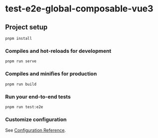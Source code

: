 # test-e2e-global-composable-vue3

## Project setup
```
pnpm install
```

### Compiles and hot-reloads for development
```
pnpm run serve
```

### Compiles and minifies for production
```
pnpm run build
```

### Run your end-to-end tests
```
pnpm run test:e2e
```

### Customize configuration
See [Configuration Reference](https://cli.vuejs.org/config/).
